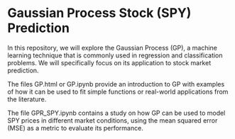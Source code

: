 # Gaussian Process Stock (SPY) Prediction
In this repository, we will explore the Gaussian Process (GP), a machine learning technique that is commonly used in regression and classification problems. We will specifically focus on its application to stock market prediction.

The files GP.html or GP.ipynb provide an introduction to GP with examples of how it can be used to fit simple functions or real-world applications from the literature. 

The file GPR_SPY.ipynb contains a study on how GP can be used to model SPY prices in different market conditions, using the mean squared error (MSE) as a metric to evaluate its performance.
